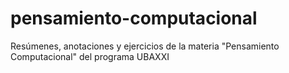 # pensamiento-computacional
Resúmenes, anotaciones y ejercicios de la materia "Pensamiento Computacional" del programa UBAXXI
